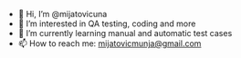- 👋 Hi, I’m @mijatovicuna
- 👀 I’m interested in QA testing, coding and more
- 🌱 I’m currently learning manual and automatic test cases
- 📫 How to reach me: mijatovicmunja@gmail.com

<!---
mijatovicuna/mijatovicuna is a ✨ special ✨ repository because its `README.md` (this file) appears on your GitHub profile.
You can click the Preview link to take a look at your changes.
--->
